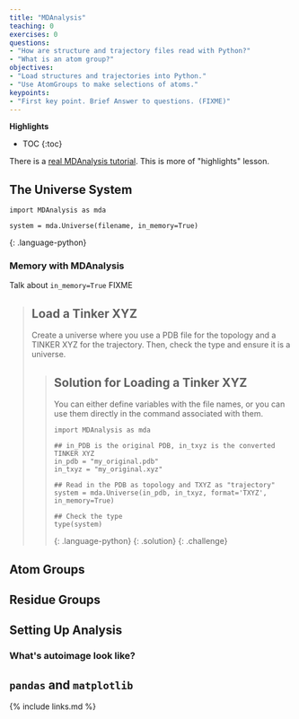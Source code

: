```yaml
---
title: "MDAnalysis"
teaching: 0
exercises: 0
questions:
- "How are structure and trajectory files read with Python?"
- "What is an atom group?"
objectives:
- "Load structures and trajectories into Python."
- "Use AtomGroups to make selections of atoms."
keypoints:
- "First key point. Brief Answer to questions. (FIXME)"
---
```


**Highlights**
* TOC
{:toc}

There is a
[real MDAnalysis tutorial](https://www.mdanalysis.org/MDAnalysisTutorial/index.html).
This is more of "highlights" lesson.

## The Universe System

<!-- - Example with different types of files (PDB, XYZ, TXYZ, Prmtop/Inpcrd) -->

~~~
import MDAnalysis as mda

system = mda.Universe(filename, in_memory=True)
~~~
{: .language-python}

### Memory with MDAnalysis

Talk about `in_memory=True` FIXME

> ## Load a Tinker XYZ
>
> Create a universe where you use a PDB file for the topology and a TINKER XYZ
> for the trajectory. Then, check the type and ensure it is a universe.
>
> > ## Solution for Loading a Tinker XYZ
> >
> > You can either define variables with the file names, or you can use them
> > directly in the command associated with them.
> >
> > ~~~
> > import MDAnalysis as mda
> >
> > ## in_PDB is the original PDB, in_txyz is the converted TINKER XYZ
> > in_pdb = "my_original.pdb"
> > in_txyz = "my_original.xyz"
> >
> > ## Read in the PDB as topology and TXYZ as "trajectory"
> > system = mda.Universe(in_pdb, in_txyz, format='TXYZ', in_memory=True)
> >
> > ## Check the type
> > type(system)
> > ~~~
> > {: .language-python}
> {: .solution}
{: .challenge}

## Atom Groups

## Residue Groups

## Setting Up Analysis

### What's autoimage look like?

## `pandas` and `matplotlib`


{% include links.md %}
